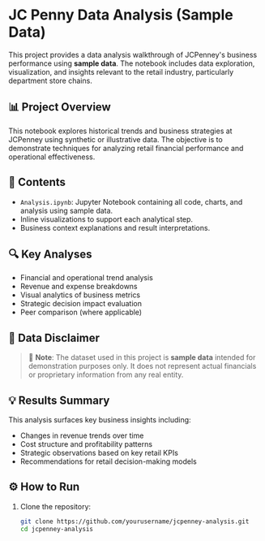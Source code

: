 # JC Penny Data Analysis (Sample Data)

This project provides a data analysis walkthrough of JCPenney's business performance using **sample data**. The notebook includes data exploration, visualization, and insights relevant to the retail industry, particularly department store chains.

## 📊 Project Overview

This notebook explores historical trends and business strategies at JCPenney using synthetic or illustrative data. The objective is to demonstrate techniques for analyzing retail financial performance and operational effectiveness.

## 📁 Contents

- `Analysis.ipynb`: Jupyter Notebook containing all code, charts, and analysis using sample data.
- Inline visualizations to support each analytical step.
- Business context explanations and result interpretations.

## 🔍 Key Analyses

- Financial and operational trend analysis
- Revenue and expense breakdowns
- Visual analytics of business metrics
- Strategic decision impact evaluation
- Peer comparison (where applicable)

## 🧾 Data Disclaimer

> 📌 **Note**: The dataset used in this project is **sample data** intended for demonstration purposes only. It does not represent actual financials or proprietary information from any real entity.

## 💡 Results Summary

This analysis surfaces key business insights including:

- Changes in revenue trends over time
- Cost structure and profitability patterns
- Strategic observations based on key retail KPIs
- Recommendations for retail decision-making models

## ⚙️ How to Run

1. Clone the repository:

   ```bash
   git clone https://github.com/yourusername/jcpenney-analysis.git
   cd jcpenney-analysis
